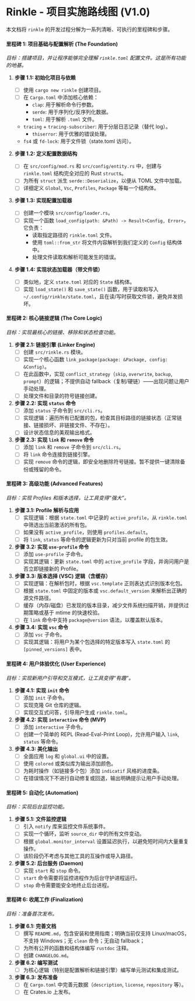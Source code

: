 # Rinkle - 项目实施路线图 (V1.0)

本文档将 `rinkle` 的开发过程分解为一系列清晰、可执行的里程碑和步骤。

#### **里程碑 1: 项目基础与配置解析 (The Foundation)**

*目标：搭建项目，并让程序能够完全理解 `rinkle.toml` 配置文件。这是所有功能的地基。*

1.  **步骤 1.1: 初始化项目与依赖**
    *   [ ] 使用 `cargo new rinkle` 创建项目。
    *   [ ] 在 `Cargo.toml` 中添加核心依赖：
        *   `clap`: 用于解析命令行参数。
        *   `serde`: 用于序列化/反序列化数据。
        *   `toml`: 用于解析 `.toml` 文件。
    *   `tracing` + `tracing-subscriber`: 用于分层日志记录（替代 log）。
        *   `thiserror`: 用于优雅的错误处理。
    *   `fs4` 或 `fd-lock`: 用于文件锁（state.toml 访问）。

2.  **步骤 1.2: 定义配置数据结构**
    *   [ ] 在 `src/config/mod.rs` 和 `src/config/entity.rs` 中，创建与 `rinkle.toml` 结构完全对应的 Rust `struct`s。
    *   [ ] 为所有 `struct` 派生 `serde::Deserialize`，以便从 TOML 文件中加载。
    *   [ ] 详细定义 `Global`, `Vsc`, `Profiles`, `Package` 等每一个结构体。

3.  **步骤 1.3: 实现配置加载器**
    *   [ ] 创建一个模块 `src/config/loader.rs`。
    *   [ ] 实现一个函数 `load_config(path: &Path) -> Result<Config, Error>`，它负责：
        *   读取指定路径的 `rinkle.toml` 文件。
        *   使用 `toml::from_str` 将文件内容解析到我们定义的 `Config` 结构体中。
        *   处理文件读取和解析可能发生的错误。

4.  **步骤 1.4: 实现状态加载器（带文件锁）**
    *   [ ] 类似地，定义 `state.toml` 对应的 `State` 结构体。
    *   [ ] 实现 `load_state()` 和 `save_state()` 函数，用于读取和写入 `~/.config/rinkle/state.toml`，且在读/写时获取文件锁，避免并发损坏。

#### **里程碑 2: 核心链接逻辑 (The Core Logic)**

*目标：实现最核心的链接、移除和状态检查功能。*

1.  **步骤 2.1: 链接引擎 (Linker Engine)**
    *   [ ] 创建 `src/rinkle.rs` 模块。
    *   [ ] 实现一个核心函数 `link_package(package: &Package, config: &Config)`。
    *   [ ] 在此函数中，实现 `conflict_strategy`（`skip`, `overwrite`, `backup`, `prompt`）的逻辑；不提供自动 fallback（复制/硬链）——出现问题让用户手动处理。
    *   [ ] 处理文件和目录的符号链接创建。

2.  **步骤 2.2: 实现 `status` 命令**
    *   [ ] 添加 `status` 子命令到 `src/cli.rs`。
    *   [ ] 实现逻辑：遍历所有已配置的包，检查其目标路径的链接状态（正常链接、链接损坏、非链接文件、不存在）。
    *   [ ] 设计状态信息的美观输出格式。

3.  **步骤 2.3: 实现 `link` 和 `remove` 命令**
    *   [ ] 添加 `link` 和 `remove` 子命令到 `src/cli.rs`。
    *   [ ] 将 `link` 命令连接到链接引擎。
    *   [ ] 实现 `remove` 命令的逻辑，即安全地删除符号链接。暂不提供一键清除备份或残留的命令。

#### **里程碑 3: 高级功能 (Advanced Features)**

*目标：实现 Profiles 和版本选择，让工具变得“强大”。*

1.  **步骤 3.1: Profile 解析与应用**
    *   [ ] 实现逻辑：根据 `state.toml` 中记录的 `active_profile`，从 `rinkle.toml` 中筛选出当前激活的所有包。
    *   [ ] 如果没有 `active_profile`，则使用 `profiles.default`。
    *   [ ] 将 `link`, `status` 等命令的逻辑更新为只对当前 profile 的包生效。

2.  **步骤 3.2: 实现 `use-profile` 命令**
    *   [ ] 添加 `use-profile` 子命令。
    *   [ ] 实现其逻辑：更新 `state.toml` 中的 `active_profile` 字段，并询问用户是否立即链接新的 Profile。

3.  **步骤 3.3: 版本选择 (VSC) 逻辑（含缓存）**
    *   [ ] 实现逻辑：在解析包时，根据 `vsc.template` 正则表达式识别版本化包。
    *   [ ] 根据 `state.toml` 中固定的版本或 `vsc.default_version` 来解析出正确的源文件路径。
    *   [ ] 缓存（内存/磁盘）已发现的版本目录，减少文件系统扫描开销，并提供过期策略或基于 mtime 的快速校验。
    *   [ ] 在 `link` 命令中支持 `package@version` 语法，以覆盖默认版本。

4.  **步骤 3.4: 实现 `vsc` 命令**
    *   [ ] 添加 `vsc` 子命令。
    *   [ ] 实现其逻辑：将用户为某个包选择的特定版本写入 `state.toml` 的 `[pinned_versions]` 表中。

#### **里程碑 4: 用户体验优化 (User Experience)**

*目标：实现新用户引导和交互模式，让工具变得“有趣”。*

1.  **步骤 4.1: 实现 `init` 命令**
    *   [ ] 添加 `init` 子命令。
    *   [ ] 实现克隆 Git 仓库的逻辑。
    *   [ ] 实现交互式问答，引导用户生成 `rinkle.toml`。

2.  **步骤 4.2: 实现 `interactive` 命令 (MVP)**
    *   [ ] 添加 `interactive` 子命令。
    *   [ ] 创建一个简单的 REPL (Read-Eval-Print Loop)，允许用户输入 `link`, `status` 等命令。

3.  **步骤 4.3: 美化输出**
    *   [ ] 全面应用 `log` 和 `global.ui` 中的设置。
    *   [ ] 使用 `colored` 或类似库为输出添加颜色。
    *   [ ] 为耗时操作（如链接多个包）添加 `indicatif` 风格的进度条。
    *   [ ] 在错误情况下不进行自动修复或回退，输出明确提示让用户手动处理。

#### **里程碑 5: 自动化 (Automation)**

*目标：实现后台监控功能。*

1.  **步骤 5.1: 文件监控逻辑**
    *   [ ] 引入 `notify` 库来监控文件系统事件。
    *   [ ] 实现一个循环，监听 `source_dir` 中的所有文件变动。
    *   [ ] 根据 `global.monitor_interval` 设置延迟执行，以避免短时间内大量重复操作。
    *   [ ] 该阶段仍不考虑与其他工具的互操作或导入路径。

2.  **步骤 5.2: 后台服务 (Daemon)**
    *   [ ] 实现 `start` 和 `stop` 命令。
    *   [ ] `start` 命令需要将监控进程作为后台守护进程运行。
    *   [ ] `stop` 命令需要能安全地终止后台进程。

#### **里程碑 6: 收尾工作 (Finalization)**

*目标：准备首次发布。*

1.  **步骤 6.1: 完善文档**
    *   [ ] 撰写 `README.md`，包含安装和使用指南；明确当前仅支持 Linux/macOS，不支持 Windows；无 `clean` 命令；无自动 fallback；
    *   [ ] 为所有公开的函数和结构体编写 `rustdoc` 注释。
    *   [ ] 创建 `CHANGELOG.md`。

2.  **步骤 6.2: 编写测试**
    *   [ ] 为核心逻辑（特别是配置解析和链接引擎）编写单元测试和集成测试。

3.  **步骤 6.3: 发布准备**
    *   [ ] 在 `Cargo.toml` 中完善元数据（`description`, `license`, `repository` 等）。
    *   [ ] 在 Crates.io 上发布。
